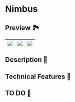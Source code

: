# Nimbus

## Preview 🏞️

| ![](./screenshots/1.png) | ![](./screenshots/2.png) | ![](./screenshots/3.png) |
|:--:|:--:|:--:|

## Description 📝

## Technical Features 🎨

## TO DO 💁

